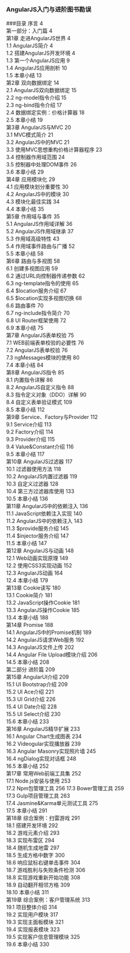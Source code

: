 ### AngularJS入门与进阶图书勘误
###目录
序言	4   
第一部分：入门篇	4   
第1章 走进AngularJS世界	4  
1.1 AngularJS简介	4   
1.2 搭建AngularJS开发环境	4     
1.3 第一个AngularJS应用	9   
1.4  AngularJS应用剖析	10    
1.5 本章小结	13  
第2章 双向数据绑定	14  
2.1 AngularJS双向数据绑定	15  
2.2 ng-model指令介绍	15  
2.3 ng-bind指令介绍	17  
2.4 数据绑定实例：价格计算器	18  
2.5 本章小结	19  
第3章 AngularJS与MVC	20  
3.1 MVC模式简介	21  
3.2 AngularJS中的MVC	21  
3.3 使用MVC思想重构价格计算器程序	23  
3.4 控制器作用域范围	24  
3.5 控制器中处理DOM事件	26  
3.6 本章小结	29  
第4章 应用模块化	29  
4.1 应用模块划分重要性	30  
4.2 AngularJS中的模块	30  
4.3 模块化最佳实践	34  
4.4 本章小结	35  
第5章 作用域与事件	35  
5.1 AngularJS作用域详解	36  
5.2 AngularJS作用域继承	37  
5.3 作用域高级特性	43  
5.4 作用域事件路由与广播	52  
5.5 本章小结	58  
第6章 路由与多视图	58  
6.1 创建多视图应用	59  
6.2 通过URL向控制器传递参数	62  
6.3 ng-template指令的使用	65  
6.4 $location服务介绍	67  
6.5 $location实现多视图切换	68  
6.6 路由事件	70  
6.7 ng-include指令简介	70  
6.8 UI Router框架使用	72  
6.9 本章小结	75  
第7章 AngularJS表单校验	75  
7.1 WEB前端表单校验的必要性	76  
7.2 AngularJS表单校验	76  
7.3 ngMessages模块的使用	80  
7.4 本章小结	84  
第8章 AngularJS指令	85  
8.1 内置指令详解	86  
8.2 AngularJS自定义指令	88  
8.3 指令定义对象（DDO）详解	90  
8.4 自定义表单验证模式	109  
8.5 本章小结	112  
第9章 Service、Factory与Provider	112  
9.1 Service介绍	113  
9.2 Factory介绍	114  
9.3 Provider介绍	115  
9.4 Value&Constant介绍	116  
9.5 本章小结	117  
第10章 AngularJS过滤器	117  
10.1 过滤器使用方法	118  
10.2 AngularJS内置过滤器	119  
10.3 自定义过滤器	128  
10.4 第三方过滤器库使用	133  
10.5 本章小结	136  
第11章 AngularJS中的依赖注入	136  
11.1 JavaScript依赖注入实现	140  
11.2 AngularJS中的依赖注入	143  
11.3 $provide服务介绍	145  
11.4 $injector服务介绍	147  
11.5 本章小结	147  
第12章 AngularJS与动画	148  
12.1 Web动画实现原理	149  
12.2 使用CSS3实现动画	152  
12.3 AngularJS动画	164  
12.4 本章小结	179  
第13章 Cookie读写	180  
13.1 Cookie简介	181  
13.2 JavaScript操作Cookie	181  
13.3 AngularJS操作Cookie	185  
13.4 本章小结	188  
第14章 Promise	188  
14.1 AngularJS中的Promise机制	189  
14.2 AngularJS请求Web服务	192  
14.3 AngularJS文件上传	202  
14.4 Angular File Upload模块介绍	206  
14.5 本章小结	208  
第二部分 进阶篇	209  
第15章 AngularUI介绍	209  
15.1 UI Bootstrap介绍	209  
15.2 UI Ace介绍	221  
15.3 UI Grid介绍	226    
15.4 UI Date介绍	228  
15.5 UI Select介绍	230  
15.6 本章小结	233  
第16章 AngularJS精华扩展	233  
16.1 Angular Chart生成图表	234  
16.2 Videogular实现播放器	239  
16.3 Angular Masonry实现照片墙	245  
16.4 ngDialog实现对话框	248  
16.5 本章小结	252  
第17章 常用Web前端工具集	252  
17.1 Node.js安装与使用	253  
17.2 Npm包管理工具	256
17.3 Bower管理工具	259  
17.3 Gulp项目管理工具	263  
17.4 Jasmine&Karma单元测试工具	275  
17.5 本章小结	291  
第18章 综合案例：扫雷游戏	291  
18.1 搭建开发环境	292  
18.2 游戏元素介绍	293  
18.3 实现布雷区	294  
18.4 随机生成地雷	297  
18.5 生成方格中数字	300  
18.6 响应鼠标右键单击事件	304  
18.7 游戏胜利与失败条件检测	306  
18.8 实现游戏重新开始功能	308  
18.9 自动翻开相邻方格	309  
18.10 本章小结	311   
第19章 综合案例：客户管理系统	313  
19.1 项目整体介绍	314  
19.2 实现用户模块	317  
19.3 实现主面板模块	321  
19.4 实现报表模块	323  
19.5 实现客户信息管理模块	325  
19.6 本章小结	330  

